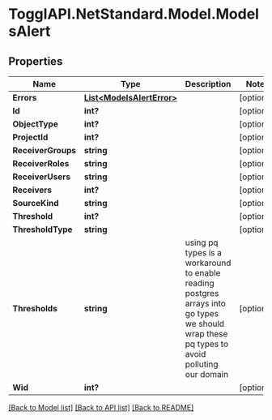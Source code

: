 # TogglAPI.NetStandard.Model.ModelsAlert
## Properties

Name | Type | Description | Notes
------------ | ------------- | ------------- | -------------
**Errors** | [**List&lt;ModelsAlertError&gt;**](ModelsAlertError.md) |  | [optional] 
**Id** | **int?** |  | [optional] 
**ObjectType** | **int?** |  | [optional] 
**ProjectId** | **int?** |  | [optional] 
**ReceiverGroups** | **string** |  | [optional] 
**ReceiverRoles** | **string** |  | [optional] 
**ReceiverUsers** | **string** |  | [optional] 
**Receivers** | **int?** |  | [optional] 
**SourceKind** | **string** |  | [optional] 
**Threshold** | **int?** |  | [optional] 
**ThresholdType** | **string** |  | [optional] 
**Thresholds** | **string** | using pq types is a workaround to enable reading postgres arrays into go types we should wrap these pq types to avoid polluting our domain | [optional] 
**Wid** | **int?** |  | [optional] 

[[Back to Model list]](../README.md#documentation-for-models) [[Back to API list]](../README.md#documentation-for-api-endpoints) [[Back to README]](../README.md)

